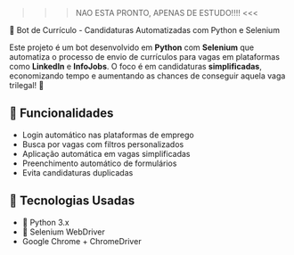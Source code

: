 >>> NAO ESTA PRONTO, APENAS DE ESTUDO!!!! <<<



🤖 Bot de Currículo - Candidaturas Automatizadas com Python e Selenium

Este projeto é um bot desenvolvido em **Python** com **Selenium** que automatiza o processo de envio de currículos para vagas em plataformas como **LinkedIn** e **InfoJobs**. O foco é em candidaturas **simplificadas**, economizando tempo e aumentando as chances de conseguir aquela vaga trilegal! 🚀

## 🧠 Funcionalidades

- Login automático nas plataformas de emprego
- Busca por vagas com filtros personalizados
- Aplicação automática em vagas simplificadas
- Preenchimento automático de formulários
- Evita candidaturas duplicadas

## 🔧 Tecnologias Usadas

- 🐍 Python 3.x
- 🧭 Selenium WebDriver
- Google Chrome + ChromeDriver
